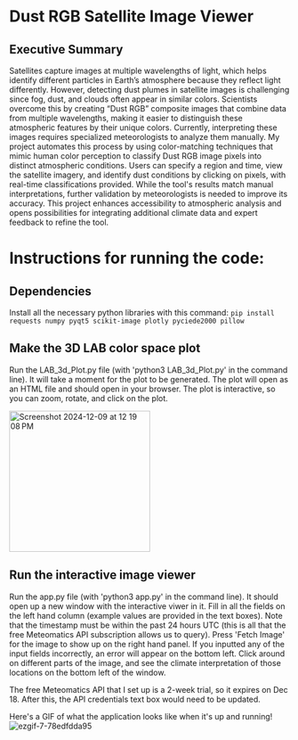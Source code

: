 # Dust RGB Satellite Image Viewer
## Executive Summary
Satellites capture images at multiple wavelengths of light, which helps identify different particles in Earth’s atmosphere because they reflect light differently. However, detecting dust plumes in satellite images is challenging since fog, dust, and clouds often appear in similar colors. Scientists overcome this by creating “Dust RGB” composite images that combine data from multiple wavelengths, making it easier to distinguish these atmospheric features by their unique colors. Currently, interpreting these images requires specialized meteorologists to analyze them manually. My project automates this process by using color-matching techniques that mimic human color perception to classify Dust RGB image pixels into distinct atmospheric conditions. Users can specify a region and time, view the satellite imagery, and identify dust conditions by clicking on pixels, with real-time classifications provided. While the tool's results match manual interpretations, further validation by meteorologists is needed to improve its accuracy. This project enhances accessibility to atmospheric analysis and opens possibilities for integrating additional climate data and expert feedback to refine the tool.

# Instructions for running the code: 
## Dependencies
Install all the necessary python libraries with this command: `pip install requests numpy pyqt5 scikit-image plotly pyciede2000 pillow`


## Make the 3D LAB color space plot
Run the LAB_3d_Plot.py file (with 'python3 LAB_3d_Plot.py' in the command line). It will take a moment for the plot to be generated. The plot will open as an HTML file and should open in your browser. The plot is interactive, so you can zoom, rotate, and click on the plot.

<img width="253" alt="Screenshot 2024-12-09 at 12 19 08 PM" src="https://github.com/user-attachments/assets/90ced773-65a6-472c-9b4e-e639dc28aa33">

## Run the interactive image viewer
Run the app.py file (with 'python3 app.py' in the command line). It should open up a new window with the interactive viwer in it. Fill in all the fields on the left hand column (example values are provided in the text boxes). Note that the timestamp must be within the past 24 hours UTC (this is all that the free Meteomatics API subscription allows us to query). Press 'Fetch Image' for the image to show up on the right hand panel. If you inputted any of the input fields incorrectly, an error will appear on the bottom left. Click around on different parts of the image, and see the climate interpretation of those locations on the bottom left of the window.

The free Meteomatics API that I set up is a 2-week trial, so it expires on Dec 18. After this, the API credentials text box would need to be updated.

Here's a GIF of what the application looks like when it's up and running!
![ezgif-7-78edfdda95](https://github.com/user-attachments/assets/ead7b0ad-0ef9-49c5-870e-5ecb9be31ae9)

